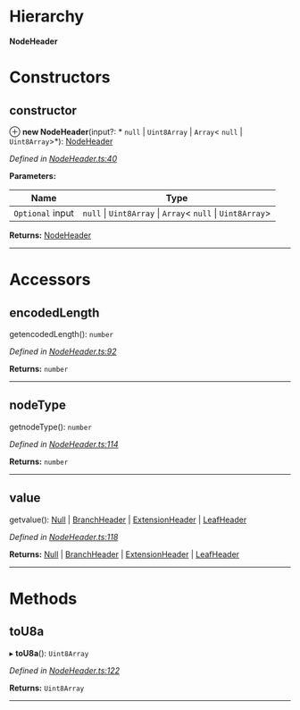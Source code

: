 

# Hierarchy

**NodeHeader**

# Constructors

<a id="constructor"></a>

##  constructor

⊕ **new NodeHeader**(input?: * `null` &#124; `Uint8Array` &#124; `Array`< `null` &#124; `Uint8Array`>*): [NodeHeader](_nodeheader_.nodeheader.md)

*Defined in [NodeHeader.ts:40](https://github.com/polkadot-js/common/blob/9fc3354/packages/trie-codec/src/NodeHeader.ts#L40)*

**Parameters:**

| Name | Type |
| ------ | ------ |
| `Optional` input |  `null` &#124; `Uint8Array` &#124; `Array`< `null` &#124; `Uint8Array`>|

**Returns:** [NodeHeader](_nodeheader_.nodeheader.md)

___

# Accessors

<a id="encodedlength"></a>

##  encodedLength

getencodedLength(): `number`

*Defined in [NodeHeader.ts:92](https://github.com/polkadot-js/common/blob/9fc3354/packages/trie-codec/src/NodeHeader.ts#L92)*

**Returns:** `number`

___
<a id="nodetype"></a>

##  nodeType

getnodeType(): `number`

*Defined in [NodeHeader.ts:114](https://github.com/polkadot-js/common/blob/9fc3354/packages/trie-codec/src/NodeHeader.ts#L114)*

**Returns:** `number`

___
<a id="value"></a>

##  value

getvalue():  [Null](_nodeheader_.null.md) &#124; [BranchHeader](_nodeheader_.branchheader.md) &#124; [ExtensionHeader](_nodeheader_.extensionheader.md) &#124; [LeafHeader](_nodeheader_.leafheader.md)

*Defined in [NodeHeader.ts:118](https://github.com/polkadot-js/common/blob/9fc3354/packages/trie-codec/src/NodeHeader.ts#L118)*

**Returns:**  [Null](_nodeheader_.null.md) &#124; [BranchHeader](_nodeheader_.branchheader.md) &#124; [ExtensionHeader](_nodeheader_.extensionheader.md) &#124; [LeafHeader](_nodeheader_.leafheader.md)

___

# Methods

<a id="tou8a"></a>

##  toU8a

▸ **toU8a**(): `Uint8Array`

*Defined in [NodeHeader.ts:122](https://github.com/polkadot-js/common/blob/9fc3354/packages/trie-codec/src/NodeHeader.ts#L122)*

**Returns:** `Uint8Array`

___

